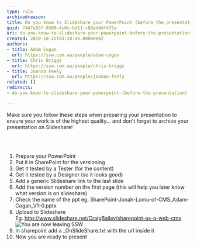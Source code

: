 ```yaml
---
type: rule
archivedreason: 
title: Do you know to Slideshare your PowerPoint (before the presentation)?
guid: 74d7a85f-9380-4c0c-bd11-c80ad4df475a
uri: do-you-know-to-slideshare-your-powerpoint-before-the-presentation
created: 2010-10-22T03:28:45.0000000Z
authors:
- title: Adam Cogan
  url: https://ssw.com.au/people/adam-cogan
- title: Chris Briggs
  url: https://ssw.com.au/people/chris-briggs
- title: Joanna Feely
  url: https://ssw.com.au/people/joanna-feely
related: []
redirects:
- do-you-know-to-slideshare-your-powerpoint-(before-the-presentation)

---
```




  <p>Make sure you follow these steps when preparing your presentation to ensure your work is of the highest quality... and don't forget to archive your presentation on Slideshare!</p>

<br><excerpt class='endintro'></excerpt><br>

  <ol>
    <li>Prepare your PowerPoint </li>
    <li>Put it in SharePoint for the versioning </li>
    <li>Get it tested by a Tester (for the content) </li>
    <li>Get it tested by a Designer (so it looks good) </li>
    <li>Add a generic Slideshare link to the last slide </li>
    <li>Add the version number on the first page (this will help you later know what version is on slideshare) </li>
    <li>Check the name of the ppt eg. SharePoint-Jonah-Lomu-of-CMS_Adam-Cogan_V1-0.pptx </li>
    <li>Upload to Slideshare<br>
    Eg. <a shape="rect" href="http&#58;//www.slideshare.net/CraigBailey/sharepoint-as-a-web-cms">http&#58;//www.slideshare.net/CraigBailey/sharepoint-as-a-web-cms</a> <img title="You are now leaving SSW" src="http&#58;//www.ssw.com.au/ssw/images/external.gif" /> </li>
    <li>In sharepoint add a _OnSlideShare.txt with the url inside it </li>
    <li>Now you are ready to present </li>
</ol>



